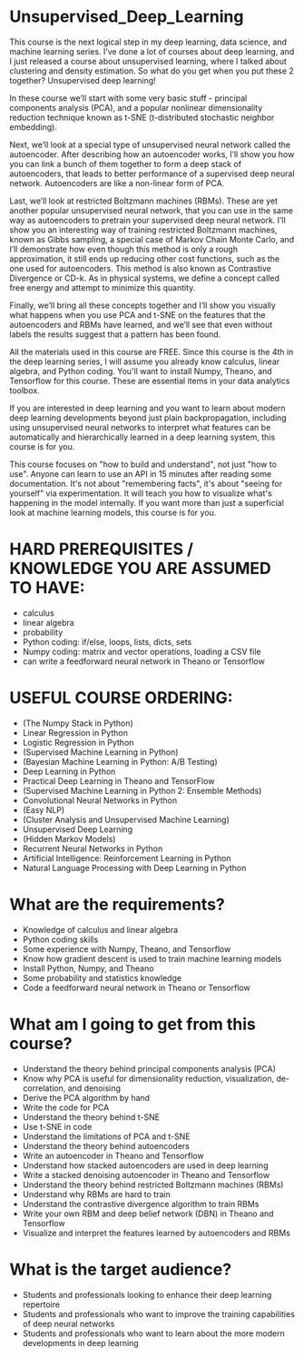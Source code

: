 # Unsupervised_Deep_Learning
This course is the next logical step in my deep learning, data science, and machine learning series. I’ve done a lot of courses about deep learning, and I just released a course about unsupervised learning, where I talked about clustering and density estimation. So what do you get when you put these 2 together? Unsupervised deep learning!

In these course we’ll start with some very basic stuff - principal components analysis (PCA), and a popular nonlinear dimensionality reduction technique known as t-SNE (t-distributed stochastic neighbor embedding).

Next, we’ll look at a special type of unsupervised neural network called the autoencoder. After describing how an autoencoder works, I’ll show you how you can link a bunch of them together to form a deep stack of autoencoders, that leads to better performance of a supervised deep neural network. Autoencoders are like a non-linear form of PCA.

Last, we’ll look at restricted Boltzmann machines (RBMs). These are yet another popular unsupervised neural network, that you can use in the same way as autoencoders to pretrain your supervised deep neural network. I’ll show you an interesting way of training restricted Boltzmann machines, known as Gibbs sampling, a special case of Markov Chain Monte Carlo, and I’ll demonstrate how even though this method is only a rough approximation, it still ends up reducing other cost functions, such as the one used for autoencoders. This method is also known as Contrastive Divergence or CD-k. As in physical systems, we define a concept called free energy and attempt to minimize this quantity.

Finally, we’ll bring all these concepts together and I’ll show you visually what happens when you use PCA and t-SNE on the features that the autoencoders and RBMs have learned, and we’ll see that even without labels the results suggest that a pattern has been found.

All the materials used in this course are FREE. Since this course is the 4th in the deep learning series, I will assume you already know calculus, linear algebra, and Python coding. You'll want to install Numpy, Theano, and Tensorflow for this course. These are essential items in your data analytics toolbox.

If you are interested in deep learning and you want to learn about modern deep learning developments beyond just plain backpropagation, including using unsupervised neural networks to interpret what features can be automatically and hierarchically learned in a deep learning system, this course is for you.

This course focuses on "how to build and understand", not just "how to use". Anyone can learn to use an API in 15 minutes after reading some documentation. It's not about "remembering facts", it's about "seeing for yourself" via experimentation. It will teach you how to visualize what's happening in the model internally. If you want more than just a superficial look at machine learning models, this course is for you.

# HARD PREREQUISITES / KNOWLEDGE YOU ARE ASSUMED TO HAVE:

* calculus
* linear algebra
* probability
* Python coding: if/else, loops, lists, dicts, sets
* Numpy coding: matrix and vector operations, loading a CSV file
* can write a feedforward neural network in Theano or Tensorflow


# USEFUL COURSE ORDERING:

* (The Numpy Stack in Python)
* Linear Regression in Python
* Logistic Regression in Python
* (Supervised Machine Learning in Python)
* (Bayesian Machine Learning in Python: A/B Testing)
* Deep Learning in Python
* Practical Deep Learning in Theano and TensorFlow
* (Supervised Machine Learning in Python 2: Ensemble Methods)
* Convolutional Neural Networks in Python
* (Easy NLP)
* (Cluster Analysis and Unsupervised Machine Learning)
* Unsupervised Deep Learning
* (Hidden Markov Models)
* Recurrent Neural Networks in Python
* Artificial Intelligence: Reinforcement Learning in Python
* Natural Language Processing with Deep Learning in Python


# What are the requirements?

* Knowledge of calculus and linear algebra
* Python coding skills
* Some experience with Numpy, Theano, and Tensorflow
* Know how gradient descent is used to train machine learning models
* Install Python, Numpy, and Theano
* Some probability and statistics knowledge
* Code a feedforward neural network in Theano or Tensorflow

# What am I going to get from this course?

* Understand the theory behind principal components analysis (PCA)
* Know why PCA is useful for dimensionality reduction, visualization, de-correlation, and denoising
* Derive the PCA algorithm by hand
* Write the code for PCA
* Understand the theory behind t-SNE
* Use t-SNE in code
* Understand the limitations of PCA and t-SNE
* Understand the theory behind autoencoders
* Write an autoencoder in Theano and Tensorflow
* Understand how stacked autoencoders are used in deep learning
* Write a stacked denoising autoencoder in Theano and Tensorflow
* Understand the theory behind restricted Boltzmann machines (RBMs)
* Understand why RBMs are hard to train
* Understand the contrastive divergence algorithm to train RBMs
* Write your own RBM and deep belief network (DBN) in Theano and Tensorflow
* Visualize and interpret the features learned by autoencoders and RBMs

# What is the target audience?

* Students and professionals looking to enhance their deep learning repertoire
* Students and professionals who want to improve the training capabilities of deep neural networks
* Students and professionals who want to learn about the more modern developments in deep learning
